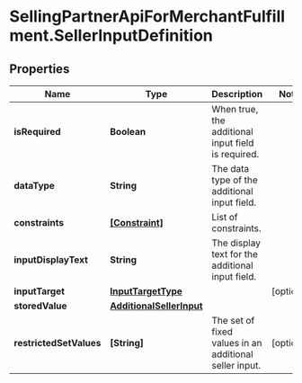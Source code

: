 # SellingPartnerApiForMerchantFulfillment.SellerInputDefinition

## Properties

Name | Type | Description | Notes
------------ | ------------- | ------------- | -------------
**isRequired** | **Boolean** | When true, the additional input field is required. | 
**dataType** | **String** | The data type of the additional input field. | 
**constraints** | [**[Constraint]**](Constraint.md) | List of constraints. | 
**inputDisplayText** | **String** | The display text for the additional input field. | 
**inputTarget** | [**InputTargetType**](InputTargetType.md) |  | [optional] 
**storedValue** | [**AdditionalSellerInput**](AdditionalSellerInput.md) |  | 
**restrictedSetValues** | **[String]** | The set of fixed values in an additional seller input. | [optional] 


